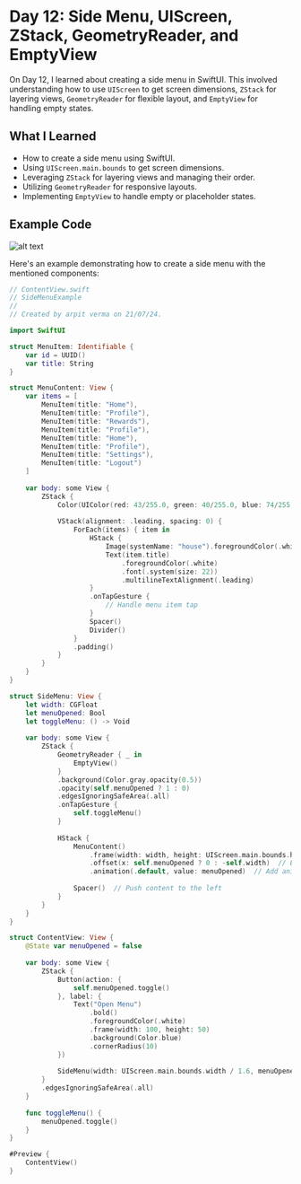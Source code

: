 # Day 12: Side Menu, UIScreen, ZStack, GeometryReader, and EmptyView

On Day 12, I learned about creating a side menu in SwiftUI. This involved understanding how to use `UIScreen` to get screen dimensions, `ZStack` for layering views, `GeometryReader` for flexible layout, and `EmptyView` for handling empty states.

## What I Learned

- How to create a side menu using SwiftUI.
- Using `UIScreen.main.bounds` to get screen dimensions.
- Leveraging `ZStack` for layering views and managing their order.
- Utilizing `GeometryReader` for responsive layouts.
- Implementing `EmptyView` to handle empty or placeholder states.

## Example Code
![alt text](<Screenshot 2024-07-21 at 11.28.47 PM.png>)

Here's an example demonstrating how to create a side menu with the mentioned components:

```swift
// ContentView.swift
// SideMenuExample
//
// Created by arpit verma on 21/07/24.

import SwiftUI

struct MenuItem: Identifiable {
    var id = UUID()
    var title: String
}

struct MenuContent: View {
    var items = [
        MenuItem(title: "Home"),
        MenuItem(title: "Profile"),
        MenuItem(title: "Rewards"),
        MenuItem(title: "Profile"),
        MenuItem(title: "Home"),
        MenuItem(title: "Profile"),
        MenuItem(title: "Settings"),
        MenuItem(title: "Logout")
    ]
    
    var body: some View {
        ZStack {
            Color(UIColor(red: 43/255.0, green: 40/255.0, blue: 74/255.0, alpha: 1.0))
            
            VStack(alignment: .leading, spacing: 0) {
                ForEach(items) { item in
                    HStack {
                        Image(systemName: "house").foregroundColor(.white)
                        Text(item.title)
                            .foregroundColor(.white)
                            .font(.system(size: 22))
                            .multilineTextAlignment(.leading)
                    }
                    .onTapGesture {
                        // Handle menu item tap
                    }
                    Spacer()
                    Divider()
                }
                .padding()
            }
        }
    }
}

struct SideMenu: View {
    let width: CGFloat
    let menuOpened: Bool
    let toggleMenu: () -> Void
    
    var body: some View {
        ZStack {
            GeometryReader { _ in
                EmptyView()
            }
            .background(Color.gray.opacity(0.5))
            .opacity(self.menuOpened ? 1 : 0)
            .edgesIgnoringSafeArea(.all)
            .onTapGesture {
                self.toggleMenu()
            }
            
            HStack {
                MenuContent()
                    .frame(width: width, height: UIScreen.main.bounds.height)
                    .offset(x: self.menuOpened ? 0 : -self.width)  // Ensure the menu is off-screen when closed
                    .animation(.default, value: menuOpened)  // Add animation binding
                
                Spacer()  // Push content to the left
            }
        }
    }
}

struct ContentView: View {
    @State var menuOpened = false
    
    var body: some View {
        ZStack {
            Button(action: {
                self.menuOpened.toggle()
            }, label: {
                Text("Open Menu")
                    .bold()
                    .foregroundColor(.white)
                    .frame(width: 100, height: 50)
                    .background(Color.blue)
                    .cornerRadius(10)
            })
            
            SideMenu(width: UIScreen.main.bounds.width / 1.6, menuOpened: menuOpened, toggleMenu: toggleMenu)
        }
        .edgesIgnoringSafeArea(.all)
    }
    
    func toggleMenu() {
        menuOpened.toggle()
    }
}

#Preview {
    ContentView()
}
